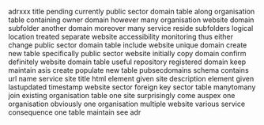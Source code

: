 adrxxx title pending currently public sector domain table along organisation table containing owner domain however many organisation website domain subfolder another domain moreover many service reside subfolders logical location treated separate website accessibility monitoring thus either change public sector domain table include website unique domain create new table specifically public sector website initially copy domain confirm definitely website domain table useful repository registered domain keep maintain asis create populate new table pubsecdomains schema contains url name service site title html element given site description element given lastupdated timestamp website sector foreign key sector table manytomany join existing organisation table one site surprisingly come auspex one organisation obviously one organisation multiple website various service consequence one table maintain see adr